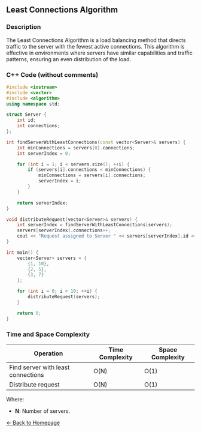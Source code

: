 ## Least Connections Algorithm

### Description
The Least Connections Algorithm is a load balancing method that directs traffic to the server with the fewest active connections. This algorithm is effective in environments where servers have similar capabilities and traffic patterns, ensuring an even distribution of the load.

### C++ Code (without comments)

```cpp
#include <iostream>
#include <vector>
#include <algorithm>
using namespace std;

struct Server {
    int id;
    int connections;
};

int findServerWithLeastConnections(const vector<Server>& servers) {
    int minConnections = servers[0].connections;
    int serverIndex = 0;

    for (int i = 1; i < servers.size(); ++i) {
        if (servers[i].connections < minConnections) {
            minConnections = servers[i].connections;
            serverIndex = i;
        }
    }

    return serverIndex;
}

void distributeRequest(vector<Server>& servers) {
    int serverIndex = findServerWithLeastConnections(servers);
    servers[serverIndex].connections++;
    cout << "Request assigned to Server " << servers[serverIndex].id << endl;
}

int main() {
    vector<Server> servers = {
        {1, 10},
        {2, 5},
        {3, 7}
    };

    for (int i = 0; i < 10; ++i) {
        distributeRequest(servers);
    }

    return 0;
}
```
### Time and Space Complexity

| Operation                       | Time Complexity | Space Complexity |
|---------------------------------|-----------------|------------------|
| Find server with least connections | O(N)            | O(1)             |
| Distribute request              | O(N)            | O(1)             |

Where:
- **N**: Number of servers.

[← Back to Homepage](https://mehwishferoz.github.io/#12-️-data-compression)